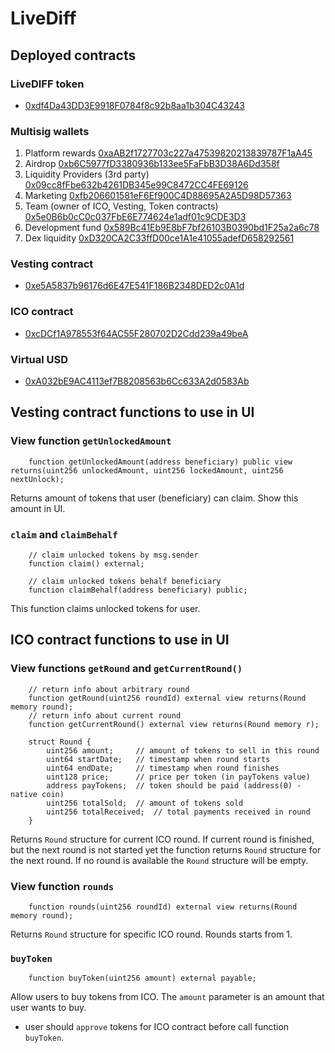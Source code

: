 # LiveDiff

## Deployed contracts

### LiveDIFF token

- [0xdf4Da43DD3E9918F0784f8c92b8aa1b304C43243](https://explorer.callisto.network/token/0xdf4Da43DD3E9918F0784f8c92b8aa1b304C43243/read-contract)

### Multisig wallets

1. Platform rewards [0xaAB2f1727703c227a47539820213839787F1aA45](https://explorer.callisto.network/address/0xaAB2f1727703c227a47539820213839787F1aA45/read-contract)
2. Airdrop [0xb6C5977fD3380936b133ee5FaFbB3D38A6Dd358f](https://explorer.callisto.network/address/0xb6C5977fD3380936b133ee5FaFbB3D38A6Dd358f/read-contract)
3. Liquidity Providers (3rd party) [0x09cc8fFbe632b4261DB345e99C8472CC4FE69126](https://explorer.callisto.network/address/0x09cc8fFbe632b4261DB345e99C8472CC4FE69126/read-contract)
4. Marketing [0xfb206601581eF6Ef900C4D88695A2A5D98D57363](https://explorer.callisto.network/address/0xfb206601581eF6Ef900C4D88695A2A5D98D57363/read-contract)
5. Team (owner of ICO, Vesting, Token contracts) [0x5e0B6b0cC0c037FbE6E774624e1adf01c9CDE3D3](https://explorer.callisto.network/address/0x5e0B6b0cC0c037FbE6E774624e1adf01c9CDE3D3/read-contract)
6. Development fund [0x589Bc41Eb9E8bF7bf26103B0390bd1F25a2a6c78](https://explorer.callisto.network/address/0x589Bc41Eb9E8bF7bf26103B0390bd1F25a2a6c78/read-contract)
7. Dex liquidity [0xD320CA2C33ffD00ce1A1e41055adefD658292561](https://explorer.callisto.network/address/0xD320CA2C33ffD00ce1A1e41055adefD658292561/read-contract)

### Vesting contract
- [0xe5A5837b96176d6E47E541F186B2348DED2c0A1d](https://explorer.callisto.network/address/0xe5A5837b96176d6E47E541F186B2348DED2c0A1d/read-contract)

### ICO contract

- [0xcDCf1A978553f64AC55F280702D2Cdd239a49beA](https://explorer.callisto.network/address/0xcDCf1A978553f64AC55F280702D2Cdd239a49beA/read-proxy)

### Virtual USD

- [0xA032bE9AC4113ef7B8208563b6Cc633A2d0583Ab](https://explorer.callisto.network/address/0xA032bE9AC4113ef7B8208563b6Cc633A2d0583Ab/read-contract)

## Vesting contract functions to use in UI

### View function `getUnlockedAmount`

```Solidity
    function getUnlockedAmount(address beneficiary) public view returns(uint256 unlockedAmount, uint256 lockedAmount, uint256 nextUnlock);
```

Returns amount of tokens that user (beneficiary) can claim. Show this amount in UI.

### `claim` and `claimBehalf`

```Solidity
    // claim unlocked tokens by msg.sender
    function claim() external;

    // claim unlocked tokens behalf beneficiary
    function claimBehalf(address beneficiary) public;
```

This function claims unlocked tokens for user.


## ICO contract functions to use in UI

### View functions `getRound` and `getCurrentRound()`

```Solidity
    // return info about arbitrary round
    function getRound(uint256 roundId) external view returns(Round memory round); 
    // return info about current round
    function getCurrentRound() external view returns(Round memory r);

    struct Round {
        uint256 amount;     // amount of tokens to sell in this round
        uint64 startDate;   // timestamp when round starts
        uint64 endDate;     // timestamp when round finishes
        uint128 price;      // price per token (in payTokens value)
        address payTokens;  // token should be paid (address(0) - native coin)
        uint256 totalSold;  // amount of tokens sold 
        uint256 totalReceived;  // total payments received in round
    }
```

Returns `Round` structure for current ICO round. If current round is finished, but the next round is not started yet the function returns `Round` structure for the next round.
If no round is available the `Round` structure will be empty.

### View function `rounds`

```Solidity
    function rounds(uint256 roundId) external view returns(Round memory round);
```

Returns `Round` structure for specific ICO round. Rounds starts from 1.

### `buyToken`

```Solidity
    function buyToken(uint256 amount) external payable;
```

Allow users to buy tokens from ICO. The `amount` parameter is an amount that user wants to buy.
- user should `approve` tokens for ICO contract before call function `buyToken`.
